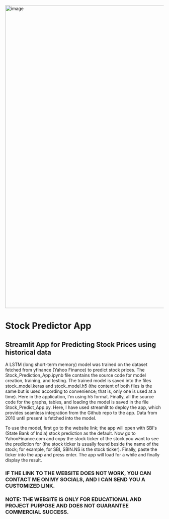 <img width="960" alt="image" src="https://github.com/Shantanuubasu/Stock_Predictor_App/assets/97277717/f37335c7-e0f4-4eec-99c6-a5821e7c121e">

# Stock Predictor App

## Streamlit App for Predicting Stock Prices using historical data

A LSTM (long short-term memory) model was trained on the dataset fetched from yfinance (Yahoo Finance) to predict stock prices. The Stock_Prediction_App.ipynb file contains the source code for model creation, training, and testing. The trained model is saved into the files stock_model.keras and stock_model.h5 (the content of both files is the same but is used according to convenience; that is, only one is used at a time). Here in the application, I'm using h5 format. Finally, all the source code for the graphs, tables, and loading the model is saved in the file Stock_Predict_App.py. Here, I have used streamlit to deploy the app, which provides seamless integration from the Github repo to the app. Data from 2010 until present is fetched into the model.

To use the model, first go to the website link; the app will open with SBI's (State Bank of India) stock prediction as the default. Now go to YahooFinance.com and copy the stock ticker of the stock you want to see the prediction for (the stock ticker is usually found beside the name of the stock; for example, for SBI, SBIN.NS is the stock ticker). Finally, paste the ticker into the app and press enter. The app will load for a while and finally display the result.

### IF THE LINK TO THE WEBSITE DOES NOT WORK, YOU CAN CONTACT ME ON MY SOCIALS, AND I CAN SEND YOU A CUSTOMIZED LINK.

### NOTE: THE WEBSITE IS ONLY FOR EDUCATIONAL AND PROJECT PURPOSE AND DOES NOT GUARANTEE COMMERCIAL SUCCESS.

